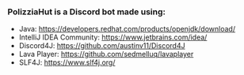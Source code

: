 ### PolizziaHut is a Discord bot made using:
* Java: https://developers.redhat.com/products/openjdk/download/
* IntelliJ IDEA Community: https://www.jetbrains.com/idea/
* Discord4J: https://github.com/austinv11/Discord4J
* Lava Player: https://github.com/sedmelluq/lavaplayer
* SLF4J: https://www.slf4j.org/